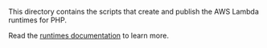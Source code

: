 This directory contains the scripts that create and publish the AWS Lambda runtimes for PHP.

Read the [runtimes documentation](/docs/runtimes/README.md) to learn more.

